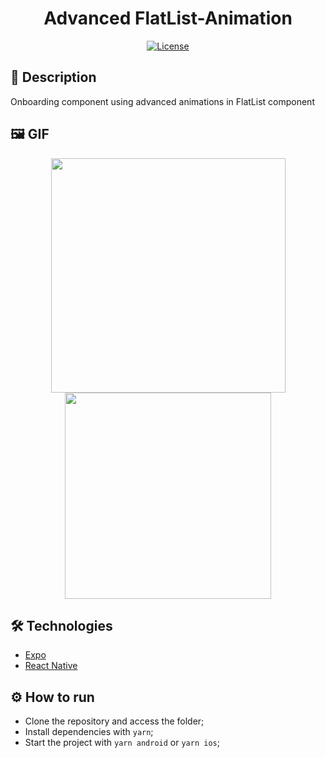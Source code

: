 <h1 align="center">Advanced FlatList-Animation</h1>

<p align="center">
  <a href="https://github.com/Victor5g/react-native-advanced-flatList-animation/blob/main/LICENSE">
     <img alt="License" src="https://img.shields.io/static/v1?label=license&message=MIT&color=8257E5&labelColor=000000">
  </a>
</p>

## 🧾 Description
Onboarding component using advanced animations in FlatList component

## 🖼 GIF 
<p align="center">
  
  <img src='https://user-images.githubusercontent.com/51713169/163693448-24a75b96-c5e7-4865-b5b1-10033836e944.gif' width='375' />
  <img src='https://user-images.githubusercontent.com/51713169/163693494-2e72b6ac-e1cc-48d3-a159-45614523f059.gif' width='330' />
  
</p>

## 🛠 Technologies 
- [Expo](https://expo.dev/)
- [React Native](https://reactnative.dev/)

## ⚙️ How to run

- Clone the repository and access the folder;
- Install dependencies with `yarn`;
- Start the project with `yarn android` or `yarn ios`;

